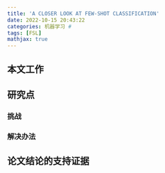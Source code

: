 ```yaml
---
title: 'A CLOSER LOOK AT FEW-SHOT CLASSIFICATION'
date: 2022-10-15 20:43:22
categories: 机器学习 #
tags: [FSL]
mathjax: true
---
```


## 本文工作







## 研究点



### 挑战





### 解决办法









## 论文结论的支持证据
